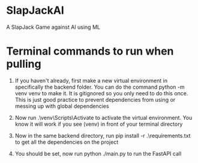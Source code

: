 # SlapJackAI
A SlapJack Game against AI using ML

# Terminal commands to run when pulling

1. If you haven't already, first make a new virtual environment in specifically the backend folder. You can do the command
python -m venv venv to make it. 
It is gitignored so you only need to do this once. This is just good practice to prevent dependencies from using or messing up
with global dependencies


2. Now run .\venv\Scripts\Activate to activate the virtual environment. You know it will work if you
see (venv) in front of your terminal directory


3. Now in the same backend directory, run pip install -r .\requirements.txt to get all the dependencies on the project


4. You should be set, now run python ./main.py to run the FastAPI call

